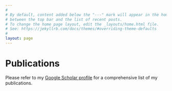 ```yaml
---
#
# By default, content added below the "---" mark will appear in the home page
# between the top bar and the list of recent posts.
# To change the home page layout, edit the _layouts/home.html file.
# See: https://jekyllrb.com/docs/themes/#overriding-theme-defaults
#
layout: page
---
```

# Publications

Please refer to my [Google Scholar profile](https://scholar.google.com/citations?user=95yhrKoAAAAJ) for a comprehensive list of my publications.
